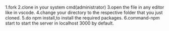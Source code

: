 1.fork
2.clone in your system cmd(administrator) 
3.open the file in any editor like in vscode.
4.change your directory to the respective folder that you just cloned.
5.do npm install,to install the required packages.
6.command-npm start to start the server in localhost 3000 by default.
 